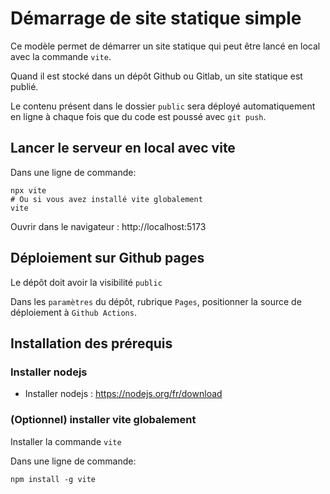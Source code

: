 # Démarrage de site statique simple

Ce modèle permet de démarrer un site statique qui peut être lancé en local avec la commande `vite`.

Quand il est stocké dans un dépôt Github ou Gitlab, un site statique est publié.

Le contenu présent dans le dossier `public` sera déployé automatiquement en ligne à chaque fois que du code est poussé avec `git push`.

## Lancer le serveur en local avec vite

Dans une ligne de commande:
```shell
npx vite
# Ou si vous avez installé vite globalement
vite
```

Ouvrir dans le navigateur : http://localhost:5173

## Déploiement sur Github pages

Le dépôt doit avoir la visibilité `public`

Dans les `paramètres` du dépôt, rubrique `Pages`, positionner la source de déploiement à `Github Actions`.


## Installation des prérequis

### Installer nodejs

- Installer nodejs : https://nodejs.org/fr/download

### (Optionnel) installer vite globalement

Installer la commande `vite`

Dans une ligne de commande:
```shell
npm install -g vite
```

